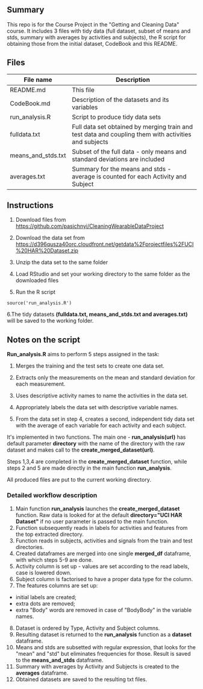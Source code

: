 ## Summary
This repo is for the Course Project in the "Getting and Cleaning Data" course. It includes 3 files with tidy data (full dataset, subset of means and stds, summary with averages by activities and subjects), the R script for obtaining those from the initial dataset, CodeBook and this README.

## Files
File name          | Description
------------------ | -----------
README.md          | This file
CodeBook.md        | Description of the datasets and its variables
run_analysis.R     | Script to produce tidy data sets
fulldata.txt       | Full data set obtained by merging train and test data and coupling them with activities and subjects
means_and_stds.txt | Subset of the full data - only means and standard deviations are included
averages.txt       | Summary for the means and stds - average is counted for each Activity and Subject

## Instructions
1. Download files from <https://github.com/pasichnyi/CleaningWearableDataProject>

2. Download the data set from <https://d396qusza40orc.cloudfront.net/getdata%2Fprojectfiles%2FUCI%20HAR%20Dataset.zip>

3. Unzip the data set to the same folder

4. Load RStudio and set your working directory to the same folder as the downloaded files

5. Run the R script

```
source('run_analysis.R')
```

6.The tidy datasets **(fulldata.txt, means_and_stds.txt and averages.txt)** will be saved to the working folder.


## Notes on the script
**Run_analysis.R** aims to perform 5 steps assigned in the task:

1. Merges the training and the test sets to create one data set.

2. Extracts only the measurements on the mean and standard deviation for each measurement.

3. Uses descriptive activity names to name the activities in the data set.

4. Appropriately labels the data set with descriptive variable names.

5. From the data set in step 4, creates a second, independent tidy data set with the average of each variable for each activity and each subject.


It's implemented in two functions. The main one - **run_analysis(url)** has default parameter **directory** with the name of the directory with the raw dataset and makes call to the **create_merged_dataset(url)**.

Steps 1,3,4 are completed in the **create_merged_dataset** function, while steps 2 and 5 are made directly in the main function **run_analysis**.

All produced files are put to the current working directory.

### Detailed workflow description
1. Main function **run_analysis** launches the **create_merged_dataset** function. Raw data is looked for at the default **directory="UCI HAR Dataset"** if no user parameter is passed to the main function.
2. Function subsequently reads in labels for activities and features from the top extracted directory.
3. Function reads in subjects, activities and signals from the train and test directories.
4. Created dataframes are merged into one single **merged_df** dataframe, with which steps 5-9 are done.
5. Activity column is set up - values are set according to the read labels, case is lowered down.
6. Subject column is factorised to have a proper data type for the column.
7. The features columns are set up:
+ initial labels are created;
+ extra dots are removed;
+ extra "Body" words are removed in case of "BodyBody" in the variable names.
8. Dataset is ordered by Type, Activity and Subject columns.
9. Resulting dataset is returned to the **run_analysis** function as a **dataset** dataframe.
10. Means and stds are subsetted with regular expression, that looks for the "mean" and "std" but eliminates frequencies for those. Result is saved to the **means_and_stds** dataframe.
11. Summary with averages by Activity and Subjects is created to the **averages** dataframe.
12. Obtained datasets are saved to the resulting txt files.